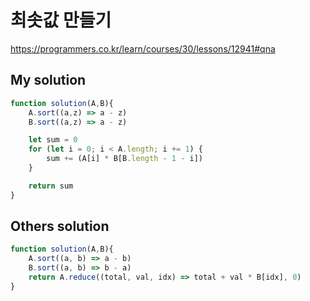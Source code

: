 # 최솟값 만들기

https://programmers.co.kr/learn/courses/30/lessons/12941#qna

## My solution

```js
function solution(A,B){
    A.sort((a,z) => a - z)
    B.sort((a,z) => a - z)

    let sum = 0
    for (let i = 0; i < A.length; i += 1) {
        sum += (A[i] * B[B.length - 1 - i])
    }

    return sum
}
```

## Others solution

```js
function solution(A,B){
    A.sort((a, b) => a - b)
    B.sort((a, b) => b - a)
    return A.reduce((total, val, idx) => total + val * B[idx], 0)
}
```
